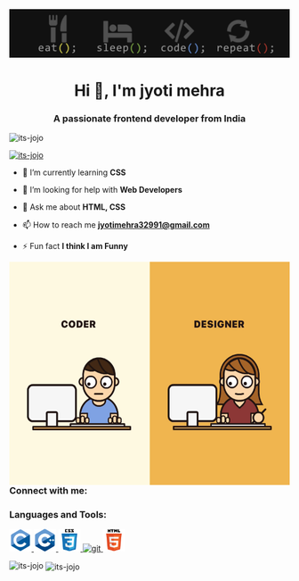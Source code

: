 <img src="mainbanner.jpeg">
<h1 align="center">Hi 👋, I'm jyoti mehra</h1>
<h3 align="center">A passionate frontend developer from India</h3>

<p align="left"> <img src="https://komarev.com/ghpvc/?username=its-jojo&label=Profile%20views&color=0e75b6&style=flat" alt="its-jojo" /> </p>

<p align="left"> <a href="https://github.com/ryo-ma/github-profile-trophy"><img src="https://github-profile-trophy.vercel.app/?username=its-jojo" alt="its-jojo" /></a> </p>

- 🌱 I’m currently learning **CSS**

- 🤝 I’m looking for help with **Web Developers**

- 💬 Ask me about **HTML, CSS**

- 📫 How to reach me **jyotimehra32991@gmail.com**

- ⚡ Fun fact **I think I am Funny**
<img align="right" height ="400px" src=coder_and_designer.gif>
<h3 align="left">Connect with me:</h3>
<p align="left">
</p>

<h3 align="left">Languages and Tools:</h3>
<p align="left"> <a href="https://www.cprogramming.com/" target="_blank" rel="noreferrer"> <img src="https://raw.githubusercontent.com/devicons/devicon/master/icons/c/c-original.svg" alt="c" width="40" height="40"/> </a> <a href="https://www.w3schools.com/cpp/" target="_blank" rel="noreferrer"> <img src="https://raw.githubusercontent.com/devicons/devicon/master/icons/cplusplus/cplusplus-original.svg" alt="cplusplus" width="40" height="40"/> </a> <a href="https://www.w3schools.com/css/" target="_blank" rel="noreferrer"> <img src="https://raw.githubusercontent.com/devicons/devicon/master/icons/css3/css3-original-wordmark.svg" alt="css3" width="40" height="40"/> </a> <a href="https://git-scm.com/" target="_blank" rel="noreferrer"> <img src="https://www.vectorlogo.zone/logos/git-scm/git-scm-icon.svg" alt="git" width="40" height="40"/> </a> <a href="https://www.w3.org/html/" target="_blank" rel="noreferrer"> <img src="https://raw.githubusercontent.com/devicons/devicon/master/icons/html5/html5-original-wordmark.svg" alt="html5" width="40" height="40"/> </a> </p>

<p><img align="left" src="https://github-readme-stats.vercel.app/api/top-langs?username=its-jojo&show_icons=true&locale=en&layout=compact" alt="its-jojo" /></p>

<p>&nbsp;<img align="center" src="https://github-readme-stats.vercel.app/api?username=its-jojo&show_icons=true&locale=en" alt="its-jojo" /></p>
